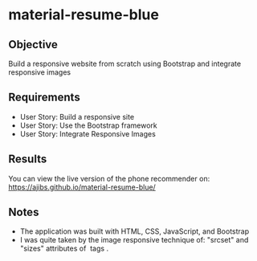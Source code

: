 # material-resume-blue

## Objective 
Build a responsive website from scratch using Bootstrap and integrate responsive images

## Requirements
* User Story: Build a responsive site
* User Story: Use the Bootstrap framework
* User Story: Integrate Responsive Images

## Results
You can view the live version of the phone recommender on: https://ajibs.github.io/material-resume-blue/

## Notes
* The application was built with HTML, CSS, JavaScript, and Bootstrap
* I was quite taken by the image responsive technique of: "srcset" and "sizes" attributes of <img> tags .


